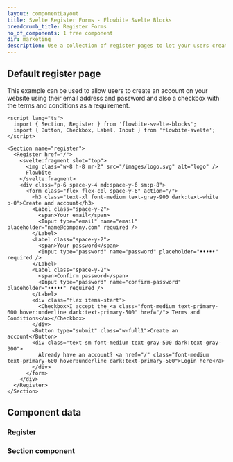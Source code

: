 ```yaml
---
layout: componentLayout
title: Svelte Register Forms - Flowbite Svelte Blocks
breadcrumb_title: Register Forms
no_of_components: 1 free component
dir: marketing
description: Use a collection of register pages to let your users create an account on your website based on multiple layouts, social media authentication, and more.
---
```


<script>
  import { TableProp, TableDefaultRow, CompoAttributesViewer } from '../utils'
  import componentData1 from '../component-data/Register.json'
  import componentData2 from '../component-data/Section.json'
</script>

## Default register page

This example can be used to allow users to create an account on your website using their email address and password and also a checkbox with the terms and conditions as a requirement.

```svelte example
<script lang="ts">
  import { Section, Register } from 'flowbite-svelte-blocks';
  import { Button, Checkbox, Label, Input } from 'flowbite-svelte';
</script>

<Section name="register">
  <Register href="/">
    <svelte:fragment slot="top">
      <img class="w-8 h-8 mr-2" src="/images/logo.svg" alt="logo" />
      Flowbite
    </svelte:fragment>
    <div class="p-6 space-y-4 md:space-y-6 sm:p-8">
      <form class="flex flex-col space-y-6" action="/">
        <h3 class="text-xl font-medium text-gray-900 dark:text-white p-0">Create and account</h3>
        <Label class="space-y-2">
          <span>Your email</span>
          <Input type="email" name="email" placeholder="name@company.com" required />
        </Label>
        <Label class="space-y-2">
          <span>Your password</span>
          <Input type="password" name="password" placeholder="•••••" required />
        </Label>
        <Label class="space-y-2">
          <span>Confirm password</span>
          <Input type="password" name="confirm-password" placeholder="•••••" required />
        </Label>
        <div class="flex items-start">
          <Checkbox>I accept the <a class="font-medium text-primary-600 hover:underline dark:text-primary-500" href="/"> Terms and Conditions</a></Checkbox>
        </div>
        <Button type="submit" class="w-full1">Create an account</Button>
        <div class="text-sm font-medium text-gray-500 dark:text-gray-300">
          Already have an account? <a href="/" class="font-medium text-primary-600 hover:underline dark:text-primary-500">Login here</a>
        </div>
      </form>
    </div>
  </Register>
</Section>
```

## Component data

### Register

<CompoAttributesViewer componentData={componentData1}/>

### Section component

<CompoAttributesViewer componentData={componentData2}/>
